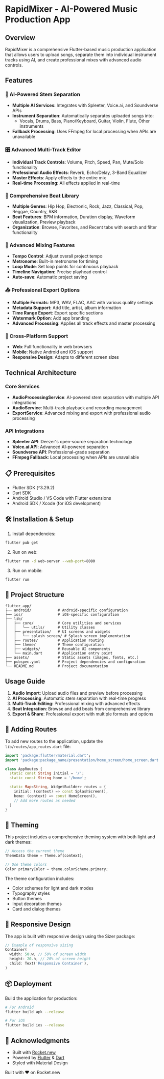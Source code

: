 # RapidMixer - AI-Powered Music Production App

## Overview
RapidMixer is a comprehensive Flutter-based music production application that allows users to upload songs, separate them into individual instrument tracks using AI, and create professional mixes with advanced audio controls.

## Features

### 🎵 AI-Powered Stem Separation
- **Multiple AI Services**: Integrates with Spleeter, Voice.ai, and Soundverse APIs
- **Instrument Separation**: Automatically separates uploaded songs into:
  - Vocals, Drums, Bass, Piano/Keyboard, Guitar, Violin, Flute, Other instruments
- **Fallback Processing**: Uses FFmpeg for local processing when APIs are unavailable

### 🎛️ Advanced Multi-Track Editor
- **Individual Track Controls**: Volume, Pitch, Speed, Pan, Mute/Solo functionality
- **Professional Audio Effects**: Reverb, Echo/Delay, 3-Band Equalizer
- **Master Effects**: Apply effects to the entire mix
- **Real-time Processing**: All effects applied in real-time

### 🎼 Comprehensive Beat Library
- **Multiple Genres**: Hip Hop, Electronic, Rock, Jazz, Classical, Pop, Reggae, Country, R&B
- **Beat Features**: BPM information, Duration display, Waveform visualization, Preview playback
- **Organization**: Browse, Favorites, and Recent tabs with search and filter functionality

### 🎯 Advanced Mixing Features
- **Tempo Control**: Adjust overall project tempo
- **Metronome**: Built-in metronome for timing
- **Loop Mode**: Set loop points for continuous playback
- **Timeline Navigation**: Precise playhead control
- **Auto-save**: Automatic project saving

### 📤 Professional Export Options
- **Multiple Formats**: MP3, WAV, FLAC, AAC with various quality settings
- **Metadata Support**: Add title, artist, album information
- **Time Range Export**: Export specific sections
- **Watermark Option**: Add app branding
- **Advanced Processing**: Applies all track effects and master processing

### 📱 Cross-Platform Support
- **Web**: Full functionality in web browsers
- **Mobile**: Native Android and iOS support
- **Responsive Design**: Adapts to different screen sizes

## Technical Architecture

### Core Services
- **AudioProcessingService**: AI-powered stem separation with multiple API integrations
- **AudioService**: Multi-track playback and recording management
- **ExportService**: Advanced mixing and export with professional audio processing

### API Integrations
- **Spleeter API**: Deezer's open-source separation technology
- **Voice.ai API**: Advanced AI-powered separation
- **Soundverse API**: Professional-grade separation
- **FFmpeg Fallback**: Local processing when APIs are unavailable

## 📋 Prerequisites

- Flutter SDK (^3.29.2)
- Dart SDK
- Android Studio / VS Code with Flutter extensions
- Android SDK / Xcode (for iOS development)

## 🛠️ Installation & Setup

1. Install dependencies:
```bash
flutter pub get
```

2. Run on web:
```bash
flutter run -d web-server --web-port=8080
```

3. Run on mobile:
```bash
flutter run
```

## 📁 Project Structure

```
flutter_app/
├── android/            # Android-specific configuration
├── ios/                # iOS-specific configuration
├── lib/
│   ├── core/           # Core utilities and services
│   │   └── utils/      # Utility classes
│   ├── presentation/   # UI screens and widgets
│   │   └── splash_screen/ # Splash screen implementation
│   ├── routes/         # Application routing
│   ├── theme/          # Theme configuration
│   ├── widgets/        # Reusable UI components
│   └── main.dart       # Application entry point
├── assets/             # Static assets (images, fonts, etc.)
├── pubspec.yaml        # Project dependencies and configuration
└── README.md           # Project documentation
```

## Usage Guide

1. **Audio Import**: Upload audio files and preview before processing
2. **AI Processing**: Automatic stem separation with real-time progress
3. **Multi-Track Editing**: Professional mixing with advanced effects
4. **Beat Integration**: Browse and add beats from comprehensive library
5. **Export & Share**: Professional export with multiple formats and options

## 🧩 Adding Routes

To add new routes to the application, update the `lib/routes/app_routes.dart` file:

```dart
import 'package:flutter/material.dart';
import 'package:package_name/presentation/home_screen/home_screen.dart';

class AppRoutes {
  static const String initial = '/';
  static const String home = '/home';

  static Map<String, WidgetBuilder> routes = {
    initial: (context) => const SplashScreen(),
    home: (context) => const HomeScreen(),
    // Add more routes as needed
  }
}
```

## 🎨 Theming

This project includes a comprehensive theming system with both light and dark themes:

```dart
// Access the current theme
ThemeData theme = Theme.of(context);

// Use theme colors
Color primaryColor = theme.colorScheme.primary;
```

The theme configuration includes:
- Color schemes for light and dark modes
- Typography styles
- Button themes
- Input decoration themes
- Card and dialog themes

## 📱 Responsive Design

The app is built with responsive design using the Sizer package:

```dart
// Example of responsive sizing
Container(
  width: 50.w, // 50% of screen width
  height: 20.h, // 20% of screen height
  child: Text('Responsive Container'),
)
```
## 📦 Deployment

Build the application for production:

```bash
# For Android
flutter build apk --release

# For iOS
flutter build ios --release
```

## 🙏 Acknowledgments
- Built with [Rocket.new](https://rocket.new)
- Powered by [Flutter](https://flutter.dev) & [Dart](https://dart.dev)
- Styled with Material Design

Built with ❤️ on Rocket.new

